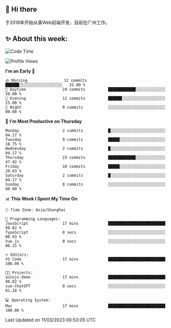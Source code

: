 ## 👋 Hi there

于2018年开始从事Web前端开发，目前在广州工作。

<!--![](https://github-readme-stats.vercel.app/api?username=fxpixels&theme=graywhite&hide_border=true)
![](https://github-readme-stats.vercel.app/api/top-langs/?username=fxpixels&hide_border=true&layout=compact)
-->
<!--
<img src="https://github-readme-stats.vercel.app/api?username=fxpixels&theme=graywhite&hide_border=true" width="500" alt=""/>
<img src="https://github-readme-stats.vercel.app/api/top-langs/?username=fxpixels&hide_border=true&layout=compact" width="300" alt=""/>
-->
## ✨ About this week:
<!--START_SECTION:waka-->
![Code Time](http://img.shields.io/badge/Code%20Time-3%2C382%20hrs%208%20mins-blue)

![Profile Views](http://img.shields.io/badge/Profile%20Views-0-blue)

**I'm an Early 🐤** 

```text
🌞 Morning                12 commits          ██████░░░░░░░░░░░░░░░░░░░   25.00 % 
🌆 Daytime                24 commits          ████████████░░░░░░░░░░░░░   50.00 % 
🌃 Evening                12 commits          ██████░░░░░░░░░░░░░░░░░░░   25.00 % 
🌙 Night                  0 commits           ░░░░░░░░░░░░░░░░░░░░░░░░░   00.00 % 
```
📅 **I'm Most Productive on Thursday** 

```text
Monday                   2 commits           █░░░░░░░░░░░░░░░░░░░░░░░░   04.17 % 
Tuesday                  9 commits           █████░░░░░░░░░░░░░░░░░░░░   18.75 % 
Wednesday                2 commits           █░░░░░░░░░░░░░░░░░░░░░░░░   04.17 % 
Thursday                 23 commits          ████████████░░░░░░░░░░░░░   47.92 % 
Friday                   10 commits          █████░░░░░░░░░░░░░░░░░░░░   20.83 % 
Saturday                 2 commits           █░░░░░░░░░░░░░░░░░░░░░░░░   04.17 % 
Sunday                   0 commits           ░░░░░░░░░░░░░░░░░░░░░░░░░   00.00 % 
```


📊 **This Week I Spent My Time On** 

```text
🕑︎ Time Zone: Asia/Shanghai

💬 Programming Languages: 
JavaScript               17 mins             █████████████████████████   98.82 % 
TypeScript               0 secs              ░░░░░░░░░░░░░░░░░░░░░░░░░   00.93 % 
Vue.js                   0 secs              ░░░░░░░░░░░░░░░░░░░░░░░░░   00.25 % 

🔥 Editors: 
VS Code                  17 mins             █████████████████████████   100.00 % 

🐱‍💻 Projects: 
autojs-demo              17 mins             █████████████████████████   98.82 % 
vue-ChatGPT              0 secs              ░░░░░░░░░░░░░░░░░░░░░░░░░   01.18 % 

💻 Operating System: 
Mac                      17 mins             █████████████████████████   100.00 % 
```


 Last Updated on 11/03/2023 00:53:05 UTC
<!--END_SECTION:waka-->

<!-- ![Visitor Badge](https://visitor-badge.laobi.icu/badge?page_id=fxpixels) -->

<!--
**FxPixels/FxPixels** is a ✨ _special_ ✨ repository because its `README.md` (this file) appears on your GitHub profile.

Here are some ideas to get you started:

- 🔭 I’m currently working on ...
- 🌱 I’m currently learning ...
- 👯 I’m looking to collaborate on ...
- 🤔 I’m looking for help with ...
- 💬 Ask me about ...
- 📫 How to reach me: ...
- 😄 Pronouns: ...
- ⚡ Fun fact: ...
-->

